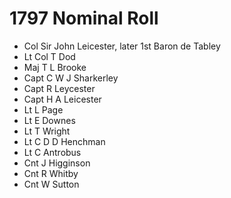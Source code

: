 # 1797 Nominal Roll

* Col Sir John Leicester, later 1st Baron de Tabley
* Lt Col T Dod
* Maj T L Brooke
* Capt C W J Sharkerley
* Capt R Leycester
* Capt H A Leicester
* Lt L Page
* Lt E Downes
* Lt T Wright
* Lt C D D Henchman
* Lt C Antrobus
* Cnt J Higginson
* Cnt R Whitby
* Cnt W Sutton
